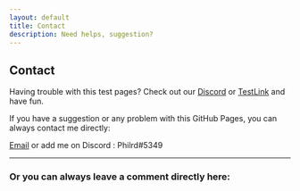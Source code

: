 ```yaml
---
layout: default
title: Contact
description: Need helps, suggestion?
---
```


## Contact

Having trouble with this test pages? Check out our [Discord](https://discord.gg/XU3qZQuyvw) or [TestLink](https://imgur.com/a/Mu4zwl9) and have fun.

If you have a suggestion or any problem with this GitHub Pages, you can always contact me directly:

[Email](mailto:paroyerderp@gmail.com) or add me on Discord : Philrd#5349

_________________

### Or you can always leave a comment directly here:

<script src="https://utteranc.es/client.js"
        repo="Paroyer/Comment" 
        issue-term="pathname"
        theme="github-dark"
        label="Comment"
        crossorigin="anonymous"
        async>
</script>  
